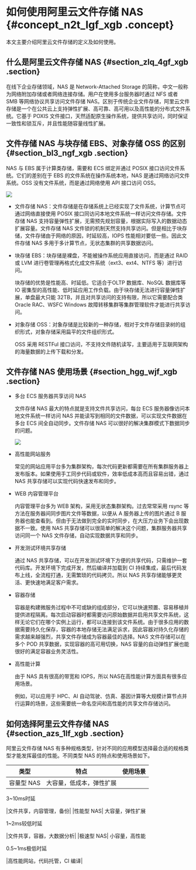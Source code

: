 # 如何使用阿里云文件存储 NAS {#concept_n2t_lgf_xgb .concept}

本文主要介绍阿里云文件存储的定义及如何使用。

## 什么是阿里云文件存储 NAS {#section_zlq_4gf_xgb .section}

在线下企业存储领域，NAS 是 Network-Attached Storage 的简称，中文一般称为网络附加存储或者网络连接存储。用户在使用多台服务器时通过 NFS 或者 SMB 等网络协议共享访问文件存储 NAS。区别于传统企业文件存储，阿里云文件存储是一个在公共云上支持弹性扩展、高可靠、高可用以及高性能的分布式文件系统。它基于 POXIS 文件接口，天然适配原生操作系统，提供共享访问，同时保证一致性和锁互斥，并且性能随容量线性扩展。

## 文件存储 NAS 与块存储 EBS、对象存储 OSS 的区别 {#section_bl3_ngf_xgb .section}

NAS 与 EBS 属于计算类存储，需要和 ECS 绑定并通过 POSIX 接口访问文件系统。它们的差别在于 EBS 的文件系统在操作系统本地，NAS 是通过网络访问文件系统。OSS 没有文件系统，而是通过网络使用 API 接口访问 OSS。

![](http://static-aliyun-doc.oss-cn-hangzhou.aliyuncs.com/assets/img/131419/155365870839576_zh-CN.png)

-   文件存储 NAS：文件存储是在存储系统上已经实现了文件系统，计算节点可通过网络直接使用 POSIX 接口同访问本地文件系统一样访问文件存储。文件存储 NAS 支持容量弹性扩展，无需预先规划容量，根据实际写入的数据动态扩展容量。文件存储 NAS 文件锁的机制天然支持共享访问。但是相比于块存储，文件存储由于网络的原因，时延较高，IOPS 性能相对要低一些。因此文件存储 NAS 多用于多计算节点，无状态集群的共享数据访问。
-   块存储 EBS：块存储是裸盘，不能被操作系统应用直接访问，而是通过 RAID 或 LVM 进行卷管理再格式化成文件系统（ext3、ext4、NTFS 等）进行访问。

    块存储的优势是性能高、时延低。它适合于OLTP 数据库、NoSQL 数据库等IO 密集型的高性能、低时延应用工作负载。由于块存储无法进行容量弹性扩展，单盘最大只能 32TB，并且对共享访问的支持有限，所以它需要配合类 Oracle RAC、WSFC Windows 故障转移集群等集群管理软件才能进行共享访问。

-   对象存储 OSS：对象存储是比较新的一种存储，相对于文件存储目录树的组织形式，对象存储采用扁平的文件组织形式。

    OSS 采用 RESTFul 接口访问，不支持文件随机读写，主要适用于互联网架构的海量数据的上传下载和分发。


## 文件存储 NAS 使用场景 {#section_hgg_wjf_xgb .section}

-   多台 ECS 服务器共享访问 NAS

    文件存储 NAS 最大的特点就是支持文件共享访问，每台 ECS 服务器像访问本地文件系统一样访问 NAS 并能读写到相同的文件数据，可以实现文件数据在多台 ECS 间全自动同步。文件存储 NAS 可以很好的解决集群模式下数据同步的问题。

    ![](http://static-aliyun-doc.oss-cn-hangzhou.aliyuncs.com/assets/img/131419/155365870839577_zh-CN.png)

-   高性能网站服务

    常见的网站应用平台多为集群架构，每次代码更新都需要在所有集群服务器上发布版本。如果使用手工同步代码或软件，效率低成本高而且容易出错，通过 NAS 共享存储可以实现代码快速发布和同步。

-   WEB 内容管理平台

    内容管理平台多为 WEB 架构，采用无状态集群架构。过去常常采用 rsync 等方法在服务器间同步图片文件等数据，以便从 A 服务器上传的图片通过 B 服务器也能查看到。但由于无法做到完全的实时同步，在大压力业务下会出现数据不一致。使用 NAS 共享存储可以很简单的解决这个问题，集群服务器共享访问同一个 NAS 文件存储，自动实现数据共享和同步。

-   开发测试环境共享存储

    通过 NAS 共享存储，可以在开发测试环境下方便的共享代码，只需维护一套代码库。开发环境下完成开发，然后编译并加载到 CI 持续集成，最后代码发布上线，全流程打通，无需繁琐的代码拷贝。所以 NAS 共享存储能够更灵活、更快速地满足客户需求。

-   容器存储

    容器是构建微服务过程中不可或缺的组成部分，它可以快速预置、容易移植并提供进程隔离。每次启动容器时都需要访问原始数据并启用共享文件系统，这样无论它们在哪个实例上运行，都可以连接到该文件系统。由于很多应用的数据需要持久化保存，容器的本地存储无法满足诉求，因此容器对持久化存储的需求越来越强烈，共享文件存储成为容器最佳的选择。NAS 文件存储可以在多个 POD 共享数据，实现容器的高可用切换，NAS 容量的自动弹性扩展也能很好的满足容器业务灵活性。

-   高性能计算

    由于 NAS 具有很高的带宽和 IOPS，所以 NAS在高性能计算方面具有很多应用场景。

    例如，可以应用于 HPC、AI 自动驾驶、仿真、基因计算等大规模计算节点并行运算的场景，这些需要统一命名空间和高性能的共享文件存储访问。


## 如何选择阿里云文件存储 NAS {#section_azs_1lf_xgb .section}

阿里云文件存储 NAS 有多种规格类型，针对不同的应用模型选择最合适的规格类型才能发挥最佳的性能。不同类型 NAS 的特点和使用场景如下。

|类型|特点|使用场景|
|--|--|----|
|容量型 NAS| 大容量，低成本，弹性扩展

 3~10ms时延

 |文件共享，内容管理，备份|
|性能型 NAS| 大容量，弹性扩展

 1~2ms较低时延

 |文件共享，容器，大数据分析|
|极速型 NAS| 小容量，高性能

 0.5~1ms极低时延

 |高性能网站，代码托管，CI 编译|

